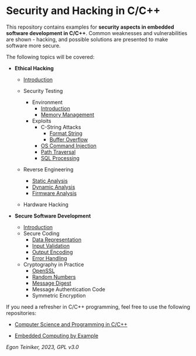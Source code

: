 # Security and Hacking in C/C++

This repository contains examples for **security aspects in embedded software development in C/C++**.
Common weaknesses and vulnerabilities are shown - hacking, and possible solutions are presented to make 
software more secure.

The following topics will be covered:

* **Ethical Hacking** 
    * [Introduction](exploits/introduction/)
    * Security Testing
        * Environment
            * [Introduction](exploits/environment/introduction/)
            * [Memory Management](exploits/environment/memory/)
        * Exploits
            * C-String Attacks 
                * [Format String](exploits/c-string-attacks/format-string/)
                * [Buffer Overflow ](exploits/c-string-attacks/buffer-overflow/)
            * [OS Command Injection](exploits/command-injection/)
            * [Path Traversal](exploits/file-handling/)
            * [SQL Processing](exploits/sql-processing/)

    * Reverse Engineering   
        * [Static Analysis](reverse-engineering/analysis-static/)
        * [Dynamic Analysis](reverse-engineering/analysis-dynamic/)
        * [Firmware Analysis](reverse-engineering/analysis-firmware/)
    
    * Hardware Hacking

* **Secure Software Development**
    * [Introduction](secure-coding/introduction/) 
    * Secure Coding
        * [Data Representation](secure-coding/representation/)
        * [Input Validation](secure-coding/input-validation/)
        * [Output Encoding](secure-coding/output-encoding/)
        * [Error Handling](secure-coding/error-handling/)   
    * Cryptography in Practice
        * [OpenSSL](cryptography/openssl/)
        * [Random Numbers](cryptography/random-numbers/)
        * [Message Digest](cryptography/message-digest/)
        * Message Authentication Code
        * Symmetric Encryption 

If you need a refresher in C/C++ programming, feel free to use the following repositories:

* [Computer Science and Programming in C/C++](https://github.com/teiniker/teiniker-lectures-computerscience/tree/master)

* [Embedded Computing by Example](https://github.com/teiniker/teiniker-lectures-embeddedcomputing)

*Egon Teiniker, 2023, GPL v3.0* 
